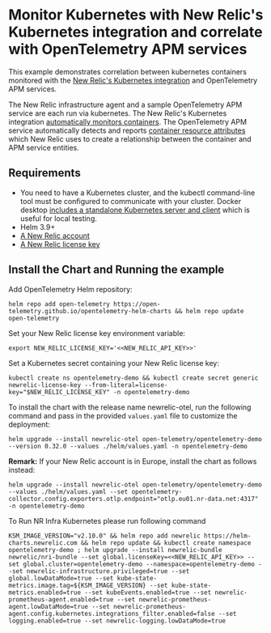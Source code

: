 # Monitor Kubernetes with New Relic's Kubernetes integration and correlate with OpenTelemetry APM services

This example demonstrates correlation between kubernetes containers monitored with the [New Relic's Kubernetes integration](hhttps://docs.newrelic.com/install/kubernetes/) and OpenTelemetry APM services.

The New Relic infrastructure agent and a sample OpenTelemetry APM service are each run via kubernetes. The New Relic's Kubernetes integration [automatically monitors containers](https://docs.newrelic.com/install/kubernetes/). The OpenTelemetry APM service automatically detects and reports [container resource attributes](https://github.com/open-telemetry/semantic-conventions/blob/main/docs/resource/container.md) which New Relic uses to create a relationship between the container and APM service entities.


## Requirements

* You need to have a Kubernetes cluster, and the kubectl command-line tool must be configured to communicate with your cluster. Docker desktop [includes a standalone Kubernetes server and client](https://docs.docker.com/desktop/kubernetes/) which is useful for local testing.
* Helm 3.9+
* [A New Relic account](https://one.newrelic.com/)
* [A New Relic license key](https://docs.newrelic.com/docs/apis/intro-apis/new-relic-api-keys/#license-key)


## Install the Chart and Running the example

  Add OpenTelemetry Helm repository:

  ```console
  helm repo add open-telemetry https://open-telemetry.github.io/opentelemetry-helm-charts && helm repo update open-telemetry
  ```

  Set your New Relic license key environment variable:

  ```console
  export NEW_RELIC_LICENSE_KEY='<<NEW_RELIC_API_KEY>>'
  ```

  Set a Kubernetes secret containing your New Relic license key:

  ```console
  kubectl create ns opentelemetry-demo && kubectl create secret generic newrelic-license-key --from-literal=license-key="$NEW_RELIC_LICENSE_KEY" -n opentelemetry-demo
  ```

  To install the chart with the release name newrelic-otel, run the following
  command and pass in the provided `values.yaml` file to customize the deployment:

  ```console
  helm upgrade --install newrelic-otel open-telemetry/opentelemetry-demo --version 0.32.0 --values ./helm/values.yaml -n opentelemetry-demo
  ```

  **Remark:** If your New Relic account is in Europe, install the chart as follows instead:

  ```console
  helm upgrade --install newrelic-otel open-telemetry/opentelemetry-demo --values ./helm/values.yaml --set opentelemetry-collector.config.exporters.otlp.endpoint="otlp.eu01.nr-data.net:4317" -n opentelemetry-demo

  ```
  To Run NR Infra Kubernetes please run following command

  ```console
  KSM_IMAGE_VERSION="v2.10.0" && helm repo add newrelic https://helm-charts.newrelic.com && helm repo update && kubectl create namespace opentelemetry-demo ; helm upgrade --install newrelic-bundle newrelic/nri-bundle --set global.licenseKey=<<NEW_RELIC_API_KEY>> --set global.cluster=opentelemetry-demo --namespace=opentelemetry-demo --set newrelic-infrastructure.privileged=true --set global.lowDataMode=true --set kube-state-metrics.image.tag=${KSM_IMAGE_VERSION} --set kube-state-metrics.enabled=true --set kubeEvents.enabled=true --set newrelic-prometheus-agent.enabled=true --set newrelic-prometheus-agent.lowDataMode=true --set newrelic-prometheus-agent.config.kubernetes.integrations_filter.enabled=false --set logging.enabled=true --set newrelic-logging.lowDataMode=true
  ```